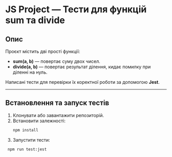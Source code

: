# JS Project — Тести для функцій sum та divide

## Опис

Проєкт містить дві прості функції:

- **sum(a, b)** — повертає суму двох чисел.
- **divide(a, b)** — повертає результат ділення, кидає помилку при діленні на нуль.

Написані тести для перевірки їх коректної роботи за допомогою **Jest**.

---

## Встановлення та запуск тестів

1. Клонувати або завантажити репозиторій.
2. Встановити залежності:
   ```bash
   npm install
   ```
3. Запустити тести:

```bash
 npm run test:jest
```
